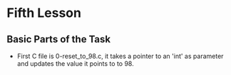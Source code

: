 # Fifth Lesson

## Basic Parts of the Task

- First C file is 0-reset_to_98.c, it takes a pointer to an 'int' as parameter and updates the value it points to to 98.
